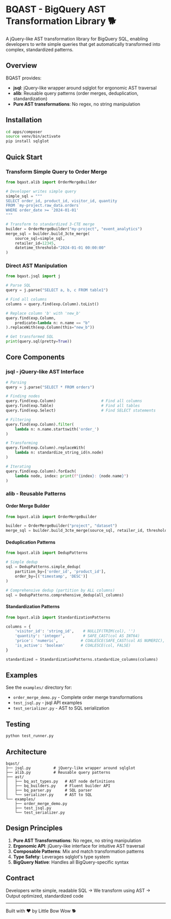 # BQAST - BigQuery AST Transformation Library 🐕

A jQuery-like AST transformation library for BigQuery SQL, enabling developers to write simple queries that get automatically transformed into complex, standardized patterns.

## Overview

BQAST provides:
- **jsql**: jQuery-like wrapper around sqlglot for ergonomic AST traversal
- **alib**: Reusable query patterns (order merges, deduplication, standardization)
- **Pure AST transformations**: No regex, no string manipulation

## Installation

```bash
cd apps/composer
source venv/bin/activate
pip install sqlglot
```

## Quick Start

### Transform Simple Query to Order Merge

```python
from bqast.alib import OrderMergeBuilder

# Developer writes simple query
simple_sql = """
SELECT order_id, product_id, visitor_id, quantity
FROM `my-project.raw_data.orders`
WHERE order_date >= '2024-01-01'
"""

# Transform to standardized 3-CTE merge
builder = OrderMergeBuilder("my-project", "event_analytics")
merge_sql = builder.build_3cte_merge(
    source_sql=simple_sql,
    retailer_id=12345,
    datetime_threshold="2024-01-01 00:00:00"
)
```

### Direct AST Manipulation

```python
from bqast.jsql import j

# Parse SQL
query = j.parse("SELECT a, b, c FROM table1")

# Find all columns
columns = query.find(exp.Column).toList()

# Replace column 'b' with 'new_b'
query.find(exp.Column, 
    predicate=lambda n: n.name == "b"
).replaceWith(exp.Column(this="new_b"))

# Get transformed SQL
print(query.sql(pretty=True))
```

## Core Components

### jsql - jQuery-like AST Interface

```python
# Parsing
query = j.parse("SELECT * FROM orders")

# Finding nodes
query.find(exp.Column)                    # Find all columns
query.find(exp.Table)                     # Find all tables
query.find(exp.Select)                    # Find SELECT statements

# Filtering
query.find(exp.Column).filter(
    lambda n: n.name.startswith('order_')
)

# Transforming
query.find(exp.Column).replaceWith(
    lambda n: standardize_string_id(n.node)
)

# Iterating
query.find(exp.Column).forEach(
    lambda node, index: print(f"{index}: {node.name}")
)
```

### alib - Reusable Patterns

#### Order Merge Builder
```python
from bqast.alib import OrderMergeBuilder

builder = OrderMergeBuilder("project", "dataset")
merge_sql = builder.build_3cte_merge(source_sql, retailer_id, threshold)
```

#### Deduplication Patterns
```python
from bqast.alib import DedupPatterns

# Simple dedup
sql = DedupPatterns.simple_dedup(
    partition_by=['order_id', 'product_id'],
    order_by=[('timestamp', 'DESC')]
)

# Comprehensive dedup (partition by ALL columns)
sql = DedupPatterns.comprehensive_dedup(all_columns)
```

#### Standardization Patterns
```python
from bqast.alib import StandardizationPatterns

columns = {
    'visitor_id': 'string_id',    # NULLIF(TRIM(col), '')
    'quantity': 'integer',        # SAFE_CAST(col AS INT64)
    'price': 'numeric',          # COALESCE(SAFE_CAST(col AS NUMERIC), 0)
    'is_active': 'boolean'       # COALESCE(col, FALSE)
}

standardized = StandardizationPatterns.standardize_columns(columns)
```

## Examples

See the `examples/` directory for:
- `order_merge_demo.py` - Complete order merge transformations
- `test_jsql.py` - jsql API examples
- `test_serializer.py` - AST to SQL serialization

## Testing

```bash
python test_runner.py
```

## Architecture

```
bqast/
├── jsql.py          # jQuery-like wrapper around sqlglot
├── alib.py          # Reusable query patterns
├── ast/
│   ├── bq_ast_types.py   # AST node definitions
│   ├── bq_builders.py    # Fluent builder API
│   ├── bq_parser.py      # SQL parser
│   └── serializer.py     # AST to SQL
└── examples/
    ├── order_merge_demo.py
    ├── test_jsql.py
    └── test_serializer.py
```

## Design Principles

1. **Pure AST Transformations**: No regex, no string manipulation
2. **Ergonomic API**: jQuery-like interface for intuitive AST traversal
3. **Composable Patterns**: Mix and match transformation patterns
4. **Type Safety**: Leverages sqlglot's type system
5. **BigQuery Native**: Handles all BigQuery-specific syntax

## Contract

Developers write simple, readable SQL → We transform using AST → Output optimized, standardized code

---

Built with ❤️ by Little Bow Wow 🐕

